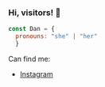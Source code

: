 ### Hi, visitors! 👋

```js
const Dan = {
  pronouns: "she" | "her"
  }
```
Can find me:
- [Instagram](https://instrgram.com/hdanelle_)

<!--
**danelleh/danelleh** is a ✨ _special_ ✨ repository because its `README.md` (this file) appears on your GitHub profile.

Here are some ideas to get you started:

- 🔭 I’m currently working on ...
- 🌱 I’m currently learning ...
- 👯 I’m looking to collaborate on ...
- 🤔 I’m looking for help with ...
- 💬 Ask me about ...
- 📫 How to reach me: ...
- 😄 Pronouns: ...
- ⚡ Fun fact: ...
-->
